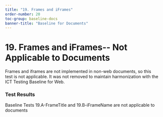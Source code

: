 ```yaml
---
title: "19. Frames and iFrames"
order-number: 20
toc-group: baseline-docs
banner-title: "Baseline for Documents"
---
```


# 19. Frames and iFrames-- Not Applicable to Documents

Frames and iframes are not implemented in non-web documents, so this test is not applicable. It was not removed to maintain harmonization with the ICT Testing Baseline for Web.

### Test Results

Baseline Tests 19.A-FrameTitle and 19.B-iFrameName are not applicable to documents
